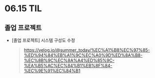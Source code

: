 <h1> 06.15 TIL </h1>

## 졸업 프로젝트
- [졸업 프로젝트] 시스템 구성도 수정
  > https://velog.io/@summer_today/%EC%A1%B8%EC%97%85-%ED%94%84%EB%A1%9C%EC%A0%9D%ED%8A%B8-%EC%8B%9C%EC%8A%A4%ED%85%9C-%EA%B5%AC%EC%84%B1%EB%8F%84-%EC%9E%91%EC%84%B1